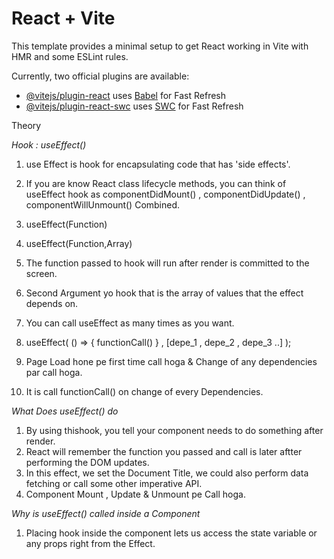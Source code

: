 # React + Vite

This template provides a minimal setup to get React working in Vite with HMR and some ESLint rules.

Currently, two official plugins are available:

- [@vitejs/plugin-react](https://github.com/vitejs/vite-plugin-react/blob/main/packages/plugin-react/README.md) uses [Babel](https://babeljs.io/) for Fast Refresh
- [@vitejs/plugin-react-swc](https://github.com/vitejs/vite-plugin-react-swc) uses [SWC](https://swc.rs/) for Fast Refresh


Theory

_Hook : useEffect()_

1. use Effect is hook for encapsulating code that has 'side effects'.
2. If you are know React class lifecycle methods, you can think of useEffect hook as componentDidMount() , componentDidUpdate() , componentWillUnmount() Combined.

3. useEffect(Function)
4. useEffect(Function,Array)

5. The function passed to hook will run after render is committed to the screen.
6. Second Argument yo hook that is the array of values that the effect depends on.
7. You can call useEffect as many times as you want.

8. useEffect( () => { functionCall() } , [depe_1 , depe_2 , depe_3 ..] );

9. Page Load hone pe first time call hoga & Change of any dependencies par call hoga.
10. It is call functionCall() on change of every Dependencies.


_What Does useEffect() do_

1. By using thishook, you tell your component needs to do something after render.
2. React will remember the function you passed and call is later aftter performing the DOM updates.
3. In this effect, we set the Document Title, we could also perform data fetching or call some other imperative API.
4. Component Mount , Update & Unmount pe Call hoga.


_Why is useEffect() called inside a Component_

1. Placing hook inside the component lets us access the state variable or any props right from the Effect.